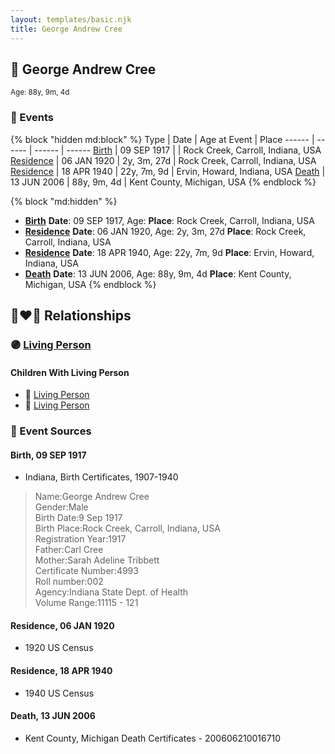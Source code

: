 ```yaml
---
layout: templates/basic.njk
title: George Andrew Cree
---
```

## 🔵 George Andrew Cree
<small>Age: 88y, 9m, 4d</small>

### 📆 Events

{% block "hidden md:block" %}
Type | Date | Age at Event | Place
------ | ------ | ------ | ------
[Birth](#event-event-2) | 09 SEP 1917 |  | Rock Creek, Carroll, Indiana, USA
[Residence](#event-event-0) | 06 JAN 1920 | 2y, 3m, 27d | Rock Creek, Carroll, Indiana, USA
[Residence](#event-event-1) | 18 APR 1940 | 22y, 7m, 9d | Ervin, Howard, Indiana, USA
[Death](#event-event-5) | 13 JUN 2006 | 88y, 9m, 4d | Kent County, Michigan, USA
{% endblock %}

{% block "md:hidden" %}
- **[Birth](#event-event-2)**
**Date**: 09 SEP 1917, Age:
**Place**: Rock Creek, Carroll, Indiana, USA
- **[Residence](#event-event-0)**
**Date**: 06 JAN 1920, Age: 2y, 3m, 27d
**Place**: Rock Creek, Carroll, Indiana, USA
- **[Residence](#event-event-1)**
**Date**: 18 APR 1940, Age: 22y, 7m, 9d
**Place**: Ervin, Howard, Indiana, USA
- **[Death](#event-event-5)**
**Date**: 13 JUN 2006, Age: 88y, 9m, 4d
**Place**: Kent County, Michigan, USA
{% endblock %}

## 👩‍❤️‍👨 Relationships

### 🟣 [Living Person](/people/7/74548303)

#### Children With Living Person
* 🔵 [Living Person](/people/7/74673901)
* 🔵 [Living Person](/people/6/60999639)
### 📰 Event Sources

#### <a id="event-event-2"></a> Birth, 09 SEP 1917
* Indiana, Birth Certificates, 1907-1940
>   
  > Name:George Andrew Cree  
  > Gender:Male  
  > Birth Date:9 Sep 1917  
  > Birth Place:Rock Creek, Carroll, Indiana, USA  
  > Registration Year:1917  
  > Father:Carl Cree  
  > Mother:Sarah Adeline Tribbett  
  > Certificate Number:4993  
  > Roll number:002  
  > Agency:Indiana State Dept. of Health  
  > Volume Range:11115 - 121

#### <a id="event-event-0"></a> Residence, 06 JAN 1920
* 1920 US Census

#### <a id="event-event-1"></a> Residence, 18 APR 1940
* 1940 US Census

#### <a id="event-event-5"></a> Death, 13 JUN 2006
* Kent County, Michigan Death Certificates  - 200606210016710